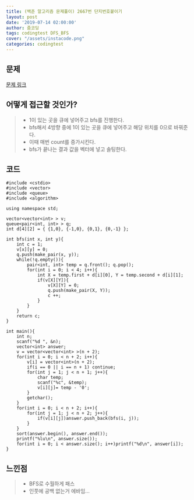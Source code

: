 ```yaml
---
title: (백준 알고리즘 문제풀이) 2667번 단지번호붙이기
layout: post
date: '2019-07-14 02:00:00'
author: 줌코딩
tags: codingtest DFS_BFS
cover: "/assets/instacode.png"
categories: codingtest
---
```


## 문제

[문제 링크](https://www.acmicpc.net/problem/2667)

## 어떻게 접근할 것인가?

>* 1이 있는 곳을 큐에 넣어주고 bfs를 진행한다.
>* bfs해서 4방향 중에 1이 있는 곳을 큐에 넣어주고 해당 위치를 0으로 바꿔준다.
>* 이때 매번 count를 증가시킨다.
>* bfs가 끝나는 결과 값을 벡터에 넣고 솔팅한다.

## 코드

    #include <cstdio>
    #include <vector>
    #include <queue>
    #include <algorithm>

    using namespace std;

    vector<vector<int> > v;
    queue<pair<int, int> > q;
    int d[4][2] = { {1,0}, {-1,0}, {0,1}, {0,-1} };

    int bfs(int x, int y){
        int c = 1;
        v[x][y] = 0;
        q.push(make_pair(x, y));
        while(!q.empty()){
            pair<int, int> temp = q.front(); q.pop();
            for(int i = 0; i < 4; i++){
                int X = temp.first + d[i][0], Y = temp.second + d[i][1];
                if(v[X][Y]){
                    v[X][Y] = 0;
                    q.push(make_pair(X, Y));
                    c ++;
                }
            }
        }
        return c;
    }

    int main(){
        int n;
        scanf("%d ", &n);
        vector<int> answer;
        v = vector<vector<int> >(n + 2);
        for(int i = 0; i < n + 2; i++){
            v[i] = vector<int>(n + 2);
            if(i == 0 || i == n + 1) continue;
            for(int j = 1; j < n + 1; j++){
                char temp;
                scanf("%c", &temp);
                v[i][j]= temp - '0';
            }
            getchar();
        }
        for(int i = 0; i < n + 2; i++){
            for(int j = 1; j < n + 2; j++){
                if(v[i][j])answer.push_back(bfs(i, j));
            }
        }
        sort(answer.begin(), answer.end());
        printf("%lu\n", answer.size());
        for(int i = 0; i < answer.size(); i++)printf("%d\n", answer[i]);
    }


## 느낀점

>* BFS로 수월하게 패스
>* 인풋에 공백 없는거 에바임...